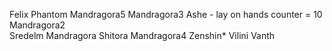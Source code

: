 Felix
Phantom
Mandragora5
Mandragora3
Ashe - lay on hands counter = 10
Mandragora2  
Sredelm Mandragora
Shitora
Mandragora4
Zenshin*
Vilini
Vanth

